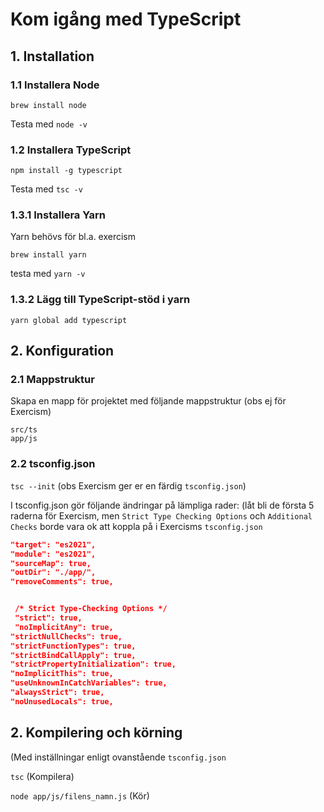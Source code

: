 # Kom igång med TypeScript

## 1. Installation

### 1.1 Installera Node

`brew install node`

Testa med `node -v`

### 1.2 Installera TypeScript

`npm install -g typescript`

Testa med `tsc -v`

### 1.3.1 Installera Yarn

Yarn behövs för bl.a. exercism

`brew install yarn`

testa med `yarn -v`

### 1.3.2 Lägg till TypeScript-stöd i yarn

`yarn global add typescript`

## 2. Konfiguration

### 2.1 Mappstruktur

Skapa en mapp för projektet med följande mappstruktur (obs ej för Exercism)

````
src/ts
app/js
````

### 2.2 tsconfig.json

`tsc --init` (obs Exercism ger er en färdig `tsconfig.json`)

I tsconfig.json gör följande ändringar på lämpliga rader:
(låt bli de första 5 raderna för Exercism, men `Strict Type Checking Options` och `Additional Checks` borde vara ok att koppla på i Exercisms `tsconfig.json`

````json
"target": "es2021",
"module": "es2021",
"sourceMap": true,
"outDir": "./app/",
"removeComments": true, 


 /* Strict Type-Checking Options */
 "strict": true,                                    
 "noImplicitAny": true,                          
"strictNullChecks": true,                       
"strictFunctionTypes": true,                    
"strictBindCallApply": true,                    
"strictPropertyInitialization": true,           
"noImplicitThis": true,                         
"useUnknownInCatchVariables": true,             
"alwaysStrict": true,                           
"noUnusedLocals": true,     
````

## 2. Kompilering och körning

(Med inställningar enligt ovanstående `tsconfig.json`

`tsc` (Kompilera)

`node app/js/filens_namn.js` (Kör)

